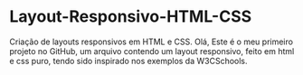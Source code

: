 # Layout-Responsivo-HTML-CSS
Criação de layouts responsivos em HTML e CSS.
Olá,
Este é o meu primeiro projeto no GitHub, um arquivo contendo um layout responsivo, feito em html e css puro, tendo sido inspirado nos
exemplos da W3CSchools.
